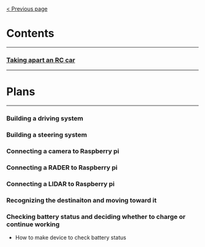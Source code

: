 [< Previous page](https://enginebeast.github.io)

# Contents
---

### [Taking apart an RC car](https://enginebeast.github.io/self_drive1/)
---

# Plans
---

### Building a driving system

### Building a steering system

### Connecting a camera to Raspberry pi

### Connecting a RADER to Raspberry pi

### Connecting a LIDAR to Raspberry pi

### Recognizing the destinaiton and moving toward it

### Checking battery status and deciding whether to charge or continue working
- How to make device to check battery status
